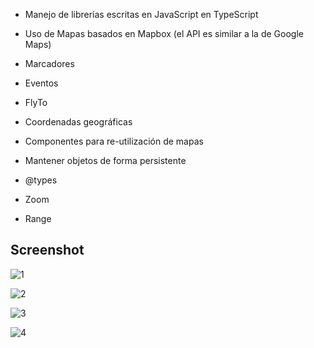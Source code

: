 - Manejo de librerías escritas en JavaScript en TypeScript

- Uso de Mapas basados en Mapbox (el API es similar a la de Google Maps)

- Marcadores

- Eventos

- FlyTo

- Coordenadas geográficas

- Componentes para re-utilización de mapas

- Mantener objetos de forma persistente

 - @types

- Zoom

- Range

## Screenshot

![1](https://user-images.githubusercontent.com/64493192/151283281-73246b3b-0156-4e63-8aa3-459d572e048d.png)

![2](https://user-images.githubusercontent.com/64493192/151283284-adb3d5f4-2888-4238-8a63-24fd115a90fb.png)

![3](https://user-images.githubusercontent.com/64493192/151283287-482c652c-3f61-4f8d-aeaa-fe4edc333782.png)

![4](https://user-images.githubusercontent.com/64493192/151283290-19ad57f9-0f69-40ea-bbaf-7f6779bd6ec2.png)
